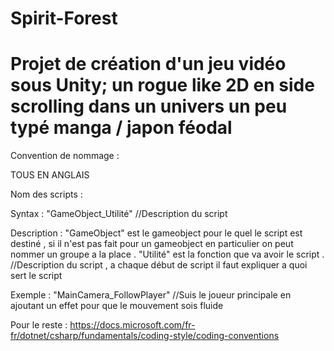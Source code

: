 # Spirit-Forest

# Projet de création d'un jeu vidéo sous Unity; un rogue like 2D en side scrolling dans un univers un peu typé manga / japon féodal




Convention de nommage : 

TOUS EN ANGLAIS 


 Nom des scripts :

Syntax :
"GameObject_Utilité"
//Description du script 

Description :
"GameObject" est le gameobject pour le quel le script est destiné , si il n'est pas fait pour un gameobject en particulier on peut nommer un groupe a la place .
"Utilité" est la fonction que va avoir le script .
//Description du script , a chaque début de script il faut expliquer a quoi sert le script

Exemple : 
"MainCamera_FollowPlayer"
//Suis le joueur principale en ajoutant un effet pour que le mouvement sois fluide


Pour le reste : https://docs.microsoft.com/fr-fr/dotnet/csharp/fundamentals/coding-style/coding-conventions
